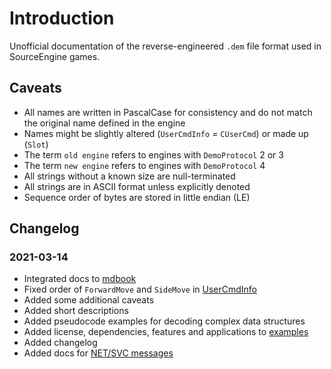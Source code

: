 # Introduction

Unofficial documentation of the reverse-engineered `.dem` file format used in SourceEngine games.

## Caveats

- All names are written in PascalCase for consistency and do not match the original name defined in the engine
- Names might be slightly altered (`UserCmdInfo` = `CUserCmd`) or made up (`Slot`)
- The term `old engine` refers to engines with `DemoProtocol` 2 or 3
- The term `new engine` refers to engines with `DemoProtocol` 4
- All strings without a known size are null-terminated
- All strings are in ASCII format unless explicitly denoted
- Sequence order of bytes are stored in little endian (LE)

## Changelog

### 2021-03-14

- Integrated docs to [mdbook](https://github.com/rust-lang/mdBook)
- Fixed order of `ForwardMove` and `SideMove` in [UserCmdInfo](./classes/usercmdinfo.md)
- Added some additional caveats
- Added short descriptions
- Added pseudocode examples for decoding complex data structures
- Added license, dependencies, features and applications to [examples](./examples.md)
- Added changelog
- Added docs for [NET/SVC messages](./classes/netsvc.md)
